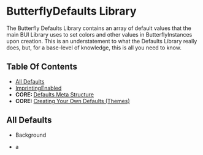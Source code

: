 # ButterflyDefaults Library

The Butterfly Defaults Library contains an array of default values that the main BUI Library uses to set colors and other values in ButterflyInstances upon creation. This is an understatement to what the Defaults Library really does, but, for a base-level of knowledge, this is all you need to know.

## Table Of Contents
- [All Defaults](#defvals)
- [ImprintingEnabled](#imprint)
- <b>CORE: </b> [Defaults Meta Structure](#metastruct)
- <b>CORE: </b> [Creating Your Own Defaults (Themes)](#themes)


## All Defaults <a name = "defvals"></a>
* Background
- a
